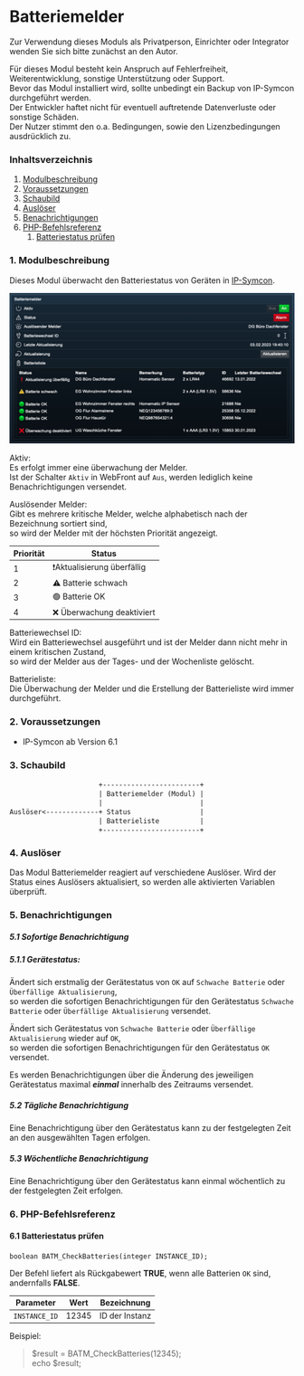 # Batteriemelder

Zur Verwendung dieses Moduls als Privatperson, Einrichter oder Integrator wenden Sie sich bitte zunächst an den Autor.

Für dieses Modul besteht kein Anspruch auf Fehlerfreiheit, Weiterentwicklung, sonstige Unterstützung oder Support.  
Bevor das Modul installiert wird, sollte unbedingt ein Backup von IP-Symcon durchgeführt werden.  
Der Entwickler haftet nicht für eventuell auftretende Datenverluste oder sonstige Schäden.  
Der Nutzer stimmt den o.a. Bedingungen, sowie den Lizenzbedingungen ausdrücklich zu.


### Inhaltsverzeichnis

1. [Modulbeschreibung](#1-modulbeschreibung)
2. [Voraussetzungen](#2-voraussetzungen)
3. [Schaubild](#3-schaubild)
4. [Auslöser](#4-auslöser)
5. [Benachrichtigungen](#5-benachrichtigungen)
6. [PHP-Befehlsreferenz](#6-php-befehlsreferenz)
   1. [Batteriestatus prüfen](#61-batteriestatus-prüfen)

### 1. Modulbeschreibung

Dieses Modul überwacht den Batteriestatus von Geräten in [IP-Symcon](https://www.symcon.de).

[![Image](../imgs/WebFront.png)]()

Aktiv:  
Es erfolgt immer eine überwachung der Melder.  
Ist der Schalter `Aktiv` in WebFront auf `Aus`, werden lediglich keine Benachrichtigungen versendet.  

Auslösender Melder:  
Gibt es mehrere kritische Melder, welche alphabetisch nach der Bezeichnung sortiert sind,  
so wird der Melder mit der höchsten Priorität angezeigt.

| Priorität | Status                      |
|-----------|-----------------------------|
| 1         | ❗️Aktualisierung überfällig |
| 2         | ⚠️ Batterie schwach         |
| 3         | 🟢 Batterie OK              |
| 4         | ❌ Überwachung deaktiviert   |

Batteriewechsel ID:  
Wird ein Batteriewechsel ausgeführt und ist der Melder dann nicht mehr in einem kritischen Zustand,  
so wird der Melder aus der Tages- und der Wochenliste gelöscht.

Batterieliste:  
Die Überwachung der Melder und die Erstellung der Batterieliste wird immer durchgeführt.

### 2. Voraussetzungen

- IP-Symcon ab Version 6.1

### 3. Schaubild

```
                      +------------------------+
                      | Batteriemelder (Modul) |
                      |                        |
Auslöser<-------------+ Status                 |
                      | Batterieliste          |
                      +------------------------+
```

### 4. Auslöser

Das Modul Batteriemelder reagiert auf verschiedene Auslöser.
Wird der Status eines Auslösers aktualisiert, so werden alle aktivierten Variablen überprüft.

### 5. Benachrichtigungen

##### 5.1 Sofortige Benachrichtigung

##### 5.1.1 Gerätestatus:

Ändert sich erstmalig der Gerätestatus von `OK` auf `Schwache Batterie` oder `Überfällige Aktualisierung`,  
so werden die sofortigen Benachrichtigungen für den Gerätestatus `Schwache Batterie` oder `Überfällige Aktualisierung` versendet.

Ändert sich Gerätestatus von `Schwache Batterie` oder `Überfällige Aktualisierung` wieder auf `OK`,  
so werden die sofortigen Benachrichtigungen für den Gerätestatus `OK` versendet.

Es werden Benachrichtigungen über die Änderung des jeweiligen Gerätestatus maximal ***einmal*** innerhalb des Zeitraums versendet.

#####  5.2 Tägliche Benachrichtigung

Eine Benachrichtigung über den Gerätestatus kann zu der festgelegten Zeit an den ausgewählten Tagen erfolgen.

#####  5.3 Wöchentliche Benachrichtigung

Eine Benachrichtigung über den Gerätestatus kann einmal wöchentlich zu der festgelegten Zeit erfolgen.

### 6. PHP-Befehlsreferenz

#### 6.1 Batteriestatus prüfen

```
boolean BATM_CheckBatteries(integer INSTANCE_ID);
```

Der Befehl liefert als Rückgabewert **TRUE**, wenn alle Batterien `OK` sind, andernfalls **FALSE**.

| Parameter     | Wert  | Bezeichnung    |
|---------------|-------|----------------|
| `INSTANCE_ID` | 12345 | ID der Instanz |

Beispiel:  
> $result = BATM_CheckBatteries(12345);  
> echo $result;